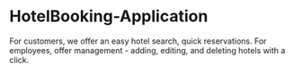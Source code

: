 # HotelBooking-Application
For customers, we offer an easy hotel search, quick reservations. For employees, offer management - adding, editing, and deleting hotels with a click.
